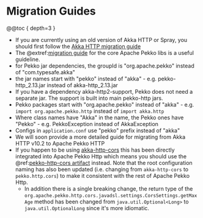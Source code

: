 # Migration Guides

@@toc { depth=3 }

* If you are currently using an old version of Akka HTTP or Spray, you should first follow the [Akka HTTP migration guide](https://doc.akka.io/docs/akka-http/10.2/migration-guide/index.html)
* The @extref:[migration guide](pekko-docs:project/migration/index.html) for the core Apache Pekko libs is a useful guideline.
* for Pekko jar dependencies, the groupId is "org.apache.pekko" instead of "com.typesafe.akka"
* the jar names start with "pekko" instead of "akka" - e.g. pekko-http_2.13.jar instead of akka-http_2.13.jar
* If you have a dependency akka-http2-support, Pekko does not need a separate jar. The support is built into main pekko-http jars.
* Pekko packages start with "org.apache.pekko" instead of "akka" - e.g. `import org.apache.pekko.http` instead of `import akka.http`
* Where class names have "Akka" in the name, the Pekko ones have "Pekko" - e.g. PekkoException instead of AkkaException
* Configs in `application.conf` use "pekko" prefix instead of "akka"
* We will soon provide a more detailed guide for migrating from Akka HTTP v10.2 to Apache Pekko HTTP
* If you happen to be using [akka-http-cors](https://github.com/lomigmegard/akka-http-cors) this has been directly integrated into
  Apache Pekko Http which means you should use the @ref:[pekko-http-cors artifact](../common/cors.md) instead. Note that the root configuration naming 
  has also been updated (i.e. changing from `akka-http-cors` to `pekko.http.cors`) to make it consistent with the rest of Apache Pekko Http.
  * In addition there is a single breaking change, the return type of the `org.apache.pekko.http.cors.javadsl.settings.CorsSettings.getMaxAge`
  method has been changed from `java.util.Optional<Long>` to `java.util.OptionalLong` since it's more idiomatic.
